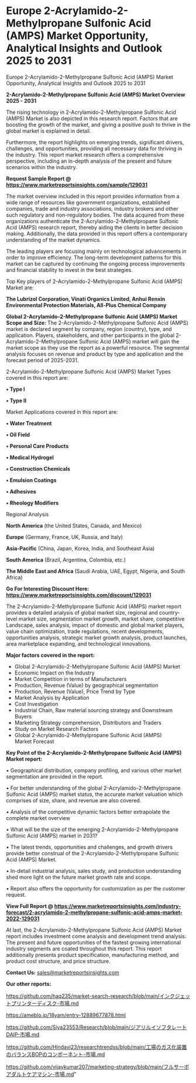 # Europe 2-Acrylamido-2-Methylpropane Sulfonic Acid (AMPS) Market Opportunity, Analytical Insights and Outlook 2025 to 2031
Europe 2-Acrylamido-2-Methylpropane Sulfonic Acid (AMPS) Market Opportunity, Analytical Insights and Outlook 2025 to 2031

<Strong> 2-Acrylamido-2-Methylpropane Sulfonic Acid (AMPS) Market Overview 2025 - 2031</strong>

The rising technology in 2-Acrylamido-2-Methylpropane Sulfonic Acid (AMPS) Market is also depicted in this research report. Factors that are boosting the growth of the market, and giving a positive push to thrive in the global market is explained in detail.

Furthermore, the report highlights on emerging trends, significant drivers, challenges, and opportunities, providing all necessary data for thriving in the industry. This report market research offers a comprehensive perspective, including an in-depth analysis of the present and future scenarios within the industry.

<strong>Request Sample Report @ <a href=https://www.marketreportsinsights.com/sample/129031>https://www.marketreportsinsights.com/sample/129031</a></strong>

The market overview included in this report provides information from a wide range of resources like government organizations, established companies, trade and industry associations, industry brokers and other such regulatory and non-regulatory bodies. The data acquired from these organizations authenticate the 2-Acrylamido-2-Methylpropane Sulfonic Acid (AMPS) research report, thereby aiding the clients in better decision making. Additionally, the data provided in this report offers a contemporary understanding of the market dynamics.

The leading players are focusing mainly on technological advancements in order to improve efficiency. The long-term development patterns for this market can be captured by continuing the ongoing process improvements and financial stability to invest in the best strategies.

Top Key players of 2-Acrylamido-2-Methylpropane Sulfonic Acid (AMPS) Market are:

<strong>The Lubrizol Corporation, Vinati Organics Limited, Anhui Renxin Environmental Protection Materials, All-Plus Chemical Company</strong>

<strong><b>Global 2-Acrylamido-2-Methylpropane Sulfonic Acid (AMPS) Market Scope and Size:</b></strong>
The 2-Acrylamido-2-Methylpropane Sulfonic Acid (AMPS) market is declared segment by company, region (country), type, and application. Players, stakeholders, and other participants in the global 2-Acrylamido-2-Methylpropane Sulfonic Acid (AMPS) market will gain the market scope as they use the report as a powerful resource. The segmental analysis focuses on revenue and product by type and application and the forecast period of 2025-2031.

2-Acrylamido-2-Methylpropane Sulfonic Acid (AMPS) Market Types covered in this report are:

<strong>• Type I

• Type II</strong>

Market Applications covered in this report are:

<strong>• Water Treatment

• Oil Field

• Personal Care Products

• Medical Hydrogel

• Construction Chemicals

• Emulsion Coatings

• Adhesives

• Rheology Modifiers</strong> 

Regional Analysis

<strong>North America</strong> (the United States, Canada, and Mexico)

<strong>Europe</strong> (Germany, France, UK, Russia, and Italy)

<strong>Asia-Pacific</strong> (China, Japan, Korea, India, and Southeast Asia)

<strong>South America</strong> (Brazil, Argentina, Colombia, etc.)

<strong>The Middle East and Africa</strong> (Saudi Arabia, UAE, Egypt, Nigeria, and South Africa)

<strong>Go For Interesting Discount Here: <a href=https://www.marketreportsinsights.com/discount/129031>https://www.marketreportsinsights.com/discount/129031</a></strong>

The 2-Acrylamido-2-Methylpropane Sulfonic Acid (AMPS) market report provides a detailed analysis of global market size, regional and country-level market size, segmentation market growth, market share, competitive Landscape, sales analysis, impact of domestic and global market players, value chain optimization, trade regulations, recent developments, opportunities analysis, strategic market growth analysis, product launches, area marketplace expanding, and technological innovations.

<strong><b>Major factors covered in the report:</b></strong>
<ul>
  <li>Global 2-Acrylamido-2-Methylpropane Sulfonic Acid (AMPS) Market </li>
  <li>Economic Impact on the Industry</li>
  <li>Market Competition in terms of Manufacturers</li>
  <li>Production, Revenue (Value) by geographical segmentation</li>
  <li>Production, Revenue (Value), Price Trend by Type</li>
  <li>Market Analysis by Application</li>
  <li>Cost Investigation</li>
  <li>Industrial Chain, Raw material sourcing strategy and Downstream Buyers</li>
  <li>Marketing Strategy comprehension, Distributors and Traders</li>
  <li>Study on Market Research Factors</li>
  <li>Global 2-Acrylamido-2-Methylpropane Sulfonic Acid (AMPS) Market Forecast</li>
</ul>

<strong><b>Key Point of the 2-Acrylamido-2-Methylpropane Sulfonic Acid (AMPS) Market report:</b></strong>

• Geographical distribution, company profiling, and various other market segmentation are provided in the report.

• For better understanding of the global 2-Acrylamido-2-Methylpropane Sulfonic Acid (AMPS) market status, the accurate market valuation which comprises of size, share, and revenue are also covered.

• Analysis of the competitive dynamic factors better extrapolate the complete market overview

• What will be the size of the emerging 2-Acrylamido-2-Methylpropane Sulfonic Acid (AMPS) market in 2031?

• The latest trends, opportunities and challenges, and growth drivers provide better construal of the 2-Acrylamido-2-Methylpropane Sulfonic Acid (AMPS) Market.

• In-detail industrial analysis, sales study, and production understanding shed more light on the future market growth rate and scope.

• Report also offers the opportunity for customization as per the customer request.

<strong><b>View Full Report @ <a href=https://www.marketreportsinsights.com/industry-forecast/2-acrylamido-2-methylpropane-sulfonic-acid-amps-market-2022-129031>https://www.marketreportsinsights.com/industry-forecast/2-acrylamido-2-methylpropane-sulfonic-acid-amps-market-2022-129031</a></b></strong>


At last, the 2-Acrylamido-2-Methylpropane Sulfonic Acid (AMPS) Market report includes investment come analysis and development trend analysis. The present and future opportunities of the fastest growing international industry segments are coated throughout this report. This report additionally presents product specification, manufacturing method, and product cost structure, and price structure.

<strong>Contact Us:</strong>
sales@marketreportsinsights.com

<strong>Our other reports:</strong>

<a href=https://github.com/haq235/market-search-research/blob/main/インクジェットプリンターディスク-市場.md>https://github.com/haq235/market-search-research/blob/main/インクジェットプリンターディスク-市場.md</a>

<a href=https://ameblo.jp/18yam/entry-12889677878.html>https://ameblo.jp/18yam/entry-12889677878.html</a>

<a href=https://github.com/Siya23553/Research/blob/main/ジアリルイソフタレートDAIP-市場.md>https://github.com/Siya23553/Research/blob/main/ジアリルイソフタレートDAIP-市場.md</a>

<a href=https://github.com/Hindavi23/researchtrendss/blob/main/工場のガス化装置のバランスBOPのコンポーネント-市場.md>https://github.com/Hindavi23/researchtrendss/blob/main/工場のガス化装置のバランスBOPのコンポーネント-市場.md</a>

<a href=https://github.com/vijaykumar207/marketing-strategy/blob/main/フルサーボアダルトケアマシン-市場.md>https://github.com/vijaykumar207/marketing-strategy/blob/main/フルサーボアダルトケアマシン-市場.md</a>"
